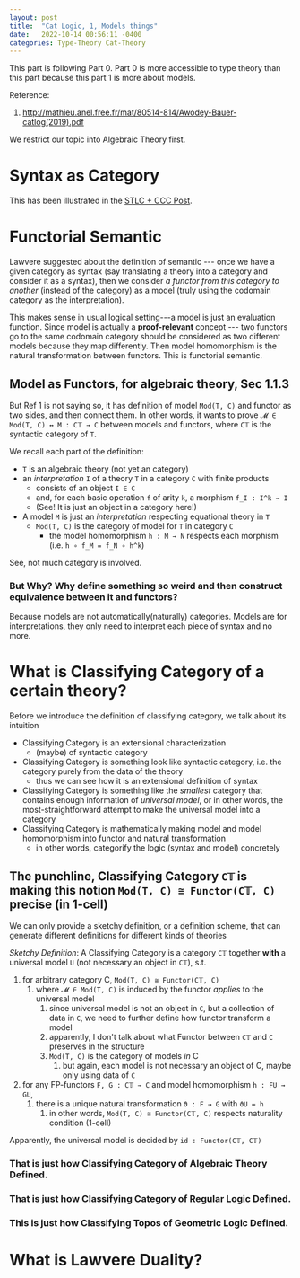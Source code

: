 ```yaml
---
layout: post
title:  "Cat Logic, 1, Models things"
date:   2022-10-14 00:56:11 -0400
categories: Type-Theory Cat-Theory
---
```

This part is following Part 0. Part 0 is more accessible to type theory than this part because this part 1 is more about models.

Reference:
1. http://mathieu.anel.free.fr/mat/80514-814/Awodey-Bauer-catlog(2019).pdf

We restrict our topic into Algebraic Theory first.


# Syntax as Category
This has been illustrated in the [STLC + CCC Post](./2022-06-03-STLCCCC.md).

# Functorial Semantic

Lawvere suggested about the definition of semantic --- once we have a given category as syntax (say translating a theory into a category and consider it as a syntax), then we consider *a functor from this category to another* (instead of the category) as a model (truly using the codomain category as the interpretation). 

This makes sense in usual logical setting---a model is just an evaluation function. Since model is actually a **proof-relevant** concept --- two functors go to the same codomain category should be considered as two different models because they map differently. Then model homomorphism is the natural transformation between functors. This is functorial semantic.

## Model as Functors, for algebraic theory, Sec 1.1.3
But Ref 1 is not saying so, it has definition of model `Mod(T, C)` and functor as two sides, and then connect them. In other words, it wants to prove `𝓜 ∈ Mod(T, C) ↔ M : C𝕋 → C` between models and functors, where `C𝕋` is the syntactic category of `T`.

We recall each part of the definition:
* `T` is an algebraic theory (not yet an category)
* an *interpretation* `I` of a theory `T` in a category `C` with finite products
  *  consists of an object `I ∈ C` 
  *  and, for each basic operation `f` of arity `k`, a morphism `f_I : I^k → I`
  *  (See! It is just an object in a category here!)
* A model `M` is just an *interpretation* respecting equational theory in `T` 
  * `Mod(T, C)` is the category of model for `T` in category `C`
    * the model homomorphism `h : M → N` respects each morphism (i.e. `h ∘ f_M = f_N ∘ h^k`)

See, not much category is involved.
### But Why? Why define something so weird and then construct equivalence between it and functors?

Because models are not automatically(naturally) categories. Models are for interpretations, they only need to interpret each piece of syntax and no more.

# What is Classifying Category of a certain theory?
Before we introduce the definition of classifying category, we talk about its intuition


* Classifying Category is an extensional characterization 
  * (maybe) of syntactic category
* Classifying Category is something look like syntactic category, i.e. the category purely from the data of the theory
  * thus we can see how it is an extensional definition of syntax
* Classifying Category is something like the *smallest* category that contains enough information of *universal model*, or in other words, the most-straightforward attempt to make the universal model into a category
* Classifying Category is mathematically making model and model homomorphism into functor and natural transformation
  * in other words, categorify the logic (syntax and model) concretely 

## The punchline, Classifying Category `C𝕋` is making this notion `Mod(T, C) ≅ Functor(C𝕋, C)` precise (in 1-cell)

We can only provide a sketchy definition, or a definition scheme, that can generate different definitions for different kinds of theories

*Sketchy Definition*: A Classifying Category is a category `C𝕋` together **with** a universal model `U` (not necessary an object in `C𝕋`), s.t. 
1. for arbitrary category C,  `Mod(T, C) ≅ Functor(C𝕋, C)`
   1. where `𝓜 ∈ Mod(T, C)` is induced by the functor *applies* to the universal model
      1. since universal model is not an object in `C`, but a collection of data in `C`, we need to further define how functor transform a model
      2. apparently, I don't talk about what Functor between `C𝕋` and `C` preserves in the structure
      3. `Mod(T, C)` is the category of models *in* C 
         1. but again, each model is not necessary an object of C, maybe only using data of `C`
2. for any FP-functors `F, G : C𝕋 → C` and model homomorphism `h : FU → GU`, 
   1. there is a unique natural transformation `ϑ : F → G` with `ϑU = h`
      1. in other words, `Mod(T, C) ≅ Functor(C𝕋, C)` respects naturality condition (1-cell)

Apparently, the universal model is decided by `id : Functor(C𝕋, C𝕋)`

### That is just how Classifying Category of Algebraic Theory Defined.


### That is just how Classifying Category of Regular Logic Defined.

### This is just how Classifying Topos of Geometric Logic Defined.

# What is Lawvere Duality?